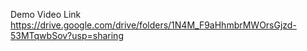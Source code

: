 Demo Video Link 
https://drive.google.com/drive/folders/1N4M_F9aHhmbrMWOrsGjzd-53MTqwbSov?usp=sharing
